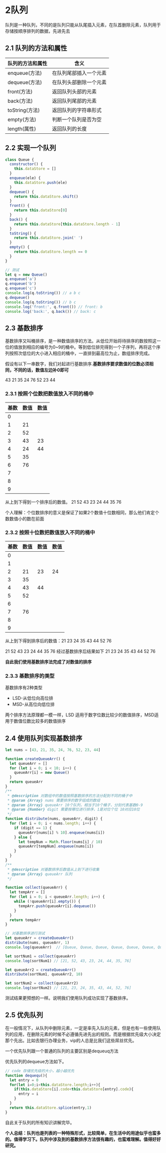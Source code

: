 
# 2队列

队列是一种队列，不同的是队列只能从队尾插入元素，在队首删除元素，队列用于存储按顺序排列的数据，先进先去

## 2.1 队列的方法和属性


队列的方法和属性 | 含义
---|---
enqueue(方法) | 在队列尾部插入一个元素
dequeue(方法) | 在队列头部删除一个元素
front(方法) | 返回队列头部的元素
back(方法) | 返回队列尾部的元素
toString(方法) | 返回队列的字符串形式
empty(方法) | 判断一个队列是否为空
length(属性) | 返回队列的长度

## 2.2 实现一个队列

```javascript
class Queue {
  constructor() {
    this.dataStore = []
  }
  enqueue(ele) {
    this.dataStore.push(ele)
  }
  dequeue() {
    return this.dataStore.shift()
  }
  front() {
    return this.dataStore[0]
  }
  back() {
    return this.dataStore[this.dataStore.length - 1]
  }
  toString() {
    return this.dataStore.join(' ')
  }
  empty() {
    return this.dataStore.length == 0
  }
}

// 测试
let q = new Queue()
q.enqueue('a')
q.enqueue('b')
q.enqueue('c')
console.log(q.toString()) // a b c
q.dequeue()
console.log(q.toString()) // b c
console.log('front:', q.front()) // front: b
console.log('back:', q.back()) // back: c

```

## 2.3 基数排序

基数排序又叫桶排序，是一种数值排序的方法。从低位开始将待排序的数按照这一位的值放到相应的编号为0~9的桶中。等到低位排完得到一个子序列，再将这个序列按照次低位的大小进入相应的桶中，一直排到最高位为止，数组排序完成。



假设有以下一串数字，我们对起进行基数排序.**基数排序要求数值的位数必须相同，不同的话，数值左边补0即可**

43 21 35 24 76 52 23 44


### 2.3.1 按照个位数把数值放入不同的桶中


基数 | 数值 | 数值
---|---|---
0 | 
1 | 21
2 | 52 
3 | 43 | 23
4 | 24 | 44
5 | 35
6 | 76
7 | 
8 | 
9 | 

从上到下得到一个排序后的数值。 
21 52 43 23 24 44 35 76

个人理解：个位数排序的意义是保证了如果2个数值十位数相同，那么他们肯定个数数值小的数在前面

### 2.3.2 按照十位数把数值放入不同的桶中

基数 | 数值 | 数值 | 数值
---|---|---|---
0 | 
1 | 
2 | 21 | 23 |24 
3 | 35 | 
4 | 43 | 44
5 | 52
6 | 
7 | 76
8 | 
9 | 

从上到下得到排序后的数值：21 23 24 35 43 44 52 76


21 52 43 23 24 44 35 76 经过基数排序后结果如下
21 23 24 35 43 44 52 76

**自此我们使用基数排序法完成了对数值的排序**

### 2.3.3 基数排序的类型

基数排序有2种类型

- LSD-从低位向高位排
- MSD-从高位向低位排

两个排序方法原理都一模一样，LSD 适用于数字位数比较少的数值排序，MSD适用于数值位数比较多的数值排序

## 2.4 使用队列实现基数排序

```javascript
let nums = [43, 21, 35, 24, 76, 52, 23, 44]

function createQueueArr() {
  let queueArr = []
  for (let i = 0; i < 10; i++) {
    queueArr[i] = new Queue()
  }
  return queueArr
}
/**
 * @description 对数组中的数值按照基数排序的方法分配到不同的桶子中
 * @param {Array} nums 需要排序的数字组成的数组 
 * @param {Array} queueArr 10个队列，相当于10个桶子，分别代表基数0-9
 * @param {Number} digit 需要按哪位进行排序，1是对位个位 10对应10位
 */
function distribute(nums, queueArr, digit) {
  for (let i = 0; i < nums.length; i++) {
    if (digit == 1) {
      queueArr[nums[i] % 10].enqueue(nums[i])
    } else {
      let tempNum = Math.floor(nums[i] / 10)
      queueArr[tempNum].enqueue(nums[i])
    }
  }
}
/**
 * @description 对基数排序后数值从上到下进行收集
 * @param {Array} queueArr 队列
 */

function collect(queueArr) {
  let tempArr = []
  for (let i = 0; i < queueArr.length; i++) {
    while (!queueArr[i].empty()) {
      tempArr.push(queueArr[i].dequeue())
    }
  }
  return tempArr
}

// 对基数排序进行测试
let queueArr = createQueueArr()
distribute(nums, queueArr, 1)
console.log(queueArr)  // [Queue, Queue, Queue, Queue, Queue, Queue, Queue, Queue, Queue, Queue]

let sortNum1 = collect(queueArr)
console.log(sortNum1) // [21, 52, 43, 23, 24, 44, 35, 76]

let queueArr2 = createQueueArr()
distribute(sortNum1, queueArr2, 10)

let sortNum2 = collect(queueArr2)
console.log(sortNum2) // [21, 23, 24, 35, 43, 44, 52, 76]
```
测试结果更预想的一样。说明我们使用队列成功实现了基数排序。

## 2.5 优先队列

在一般情况下，从队列中删除元素，一定是率先入队的元素，但是也有一些使用队列的应用，在删除元素的时候不必遵循先进先出的规则。而是根据优先级大小决定那个先出。比如去银行办理业务，vip的人总是比我们这些屌丝优先。

一个优先队列跟一个普通的队列的主要区别是dequeuq方法

优先队列的dequeue方法如下。

```javascript
// code 存储优先级的大小，越小越优先
function dequequ(){
  let entry = 0
  for(let i=0;i<this.dataStore.length;i++){
    if(this.dataStore[i].code<this.dataStore[entry].code){
      entry = i
    }
  }
  return this.dataStore.splice(entry,1)
}
```
自此关于队列的所有知识讲解完毕。

**个人总结：队列也是列表的一种特殊形式，比较简单，在生活中的用途似乎也蛮多的。值得学习下。队列中涉及到的基数排序方法很有趣的，也蛮难理解。值得好好研究。**











